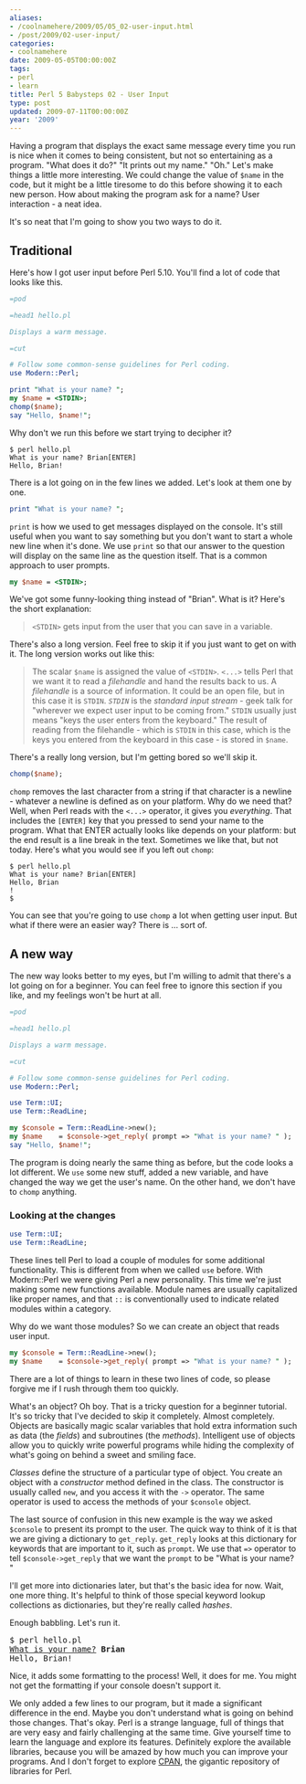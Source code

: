 ```yaml
---
aliases:
- /coolnamehere/2009/05/05_02-user-input.html
- /post/2009/02-user-input/
categories:
- coolnamehere
date: 2009-05-05T00:00:00Z
tags:
- perl
- learn
title: Perl 5 Babysteps 02 - User Input
type: post
updated: 2009-07-11T00:00:00Z
year: '2009'
---
```


Having a program that displays the exact same message every time you
run is nice when it comes to being consistent, but not so entertaining
as a program. "What does it do?" "It prints out my name." "Oh."
Let's make things a little more interesting. We could change the value 
of `$name` in the code, but it might be a little tiresome to do this before 
showing it to each new person. How about making the program ask for a name? 
User interaction - a neat idea.
<!--more-->

It's so neat that I'm going to show you two ways to do it.

## Traditional

Here's how I got user input before Perl 5.10. You'll find a lot of code
that looks like this.

``` perl
=pod

=head1 hello.pl

Displays a warm message.

=cut

# Follow some common-sense guidelines for Perl coding.
use Modern::Perl;

print "What is your name? ";
my $name = <STDIN>;
chomp($name);
say "Hello, $name!";
```

Why don't we run this before we start trying to decipher it?

    $ perl hello.pl
    What is your name? Brian[ENTER]
    Hello, Brian!

There is a lot going on in the few lines we added. Let's look at them one by one.

``` perl
print "What is your name? ";
```

`print` is how we used to get messages displayed on the console. It's still
useful when you want to say something but you don't want to start a whole new
line when it's done. We use `print` so that our answer to the question will
display on the same line as the question itself. That is a common approach
to user prompts.

``` perl
my $name = <STDIN>;
```

We've got some funny-looking thing instead of "Brian". What is it?  Here's the 
short explanation:

> `<STDIN>` gets input from the user that you can save in a variable.

There's also a long version. Feel free to skip it if you just want to get on 
with it. The long version works out like this:

> The scalar `$name` is assigned the value of `<STDIN>`. `<...>` tells Perl
> that we want it to read a *filehandle* and hand the results back to us. A
> *filehandle* is a source of information. It could be an open file, but in
> this case it is `STDIN`. *`STDIN`* is the *standard input stream* - geek talk
> for "wherever we expect user input to be coming from." `STDIN` usually just
> means "keys the user enters from the keyboard." The result of reading from
> the filehandle - which is `STDIN` in this case, which is the keys you entered
> from the keyboard in this case - is stored in `$name`.

There's a really long version, but I'm getting bored so we'll skip it.

``` perl
chomp($name);
```


`chomp` removes the last character from a string if that character is 
a newline - whatever a newline is defined as on your platform. Why do we need 
that? Well, when Perl reads with the `<...>` operator, it gives 
you *everything*. That includes the `[ENTER]` key that you pressed to send your 
name to the program. What that ENTER actually looks like depends on your platform:
but the end result is a line break in the text. Sometimes we like that, but not
today. Here's what you would see if you left out `chomp`:

    $ perl hello.pl
    What is your name? Brian[ENTER]
    Hello, Brian
    !
    $

You can see that you're going to use `chomp` a lot when getting user input. But
what if there were an easier way? There is ... sort of.

## A new way

The new way looks better to my eyes, but I'm willing to admit that there's a lot
going on for a beginner. You can feel free to ignore this section if you like,
and my feelings won't be hurt at all.

``` perl
=pod

=head1 hello.pl

Displays a warm message.

=cut

# Follow some common-sense guidelines for Perl coding.
use Modern::Perl;

use Term::UI;
use Term::ReadLine;

my $console = Term::ReadLine->new();
my $name    = $console->get_reply( prompt => "What is your name? " );
say "Hello, $name!";
```

The program is doing nearly the same thing as before, but the code looks a 
lot different. We `use` some new stuff, added a new variable, and have changed
the way we get the user's name. On the other hand, we don't have to `chomp`
anything.

### Looking at the changes

``` perl
use Term::UI;
use Term::ReadLine;
```

These lines tell Perl to load a couple of modules for some additional
functionality. This is different from when we called `use` before. With
Modern::Perl we were giving Perl a new personality. This
time we're just making some new functions available. Module names are usually
capitalized like proper names, and that `::` is conventionally used to indicate
related modules within a category.

Why do we want those modules? So we can create an object that reads user input.

``` perl
my $console = Term::ReadLine->new();
my $name    = $console->get_reply( prompt => "What is your name? " );
```

There are a lot of things to learn in these two lines of code, so please
forgive me if I rush through them too quickly.

What's an object? Oh boy. That is a tricky question for a beginner tutorial.
It's so tricky that I've decided to skip it completely. Almost completely.
Objects are basically magic scalar variables that hold extra information
such as data (the *fields*) and subroutines (the *methods*). Intelligent
use of objects allow you to quickly write powerful programs while hiding the
complexity of what's going on behind a sweet and smiling face.

*Classes* define the structure of a particular type of object. You create an
object with a *constructor* method defined in the class. The constructor is
usually called `new`, and you access it with the `->` operator. The same
operator is used to access the methods of your `$console` object.

The last source of confusion in this new example is the way we asked `$console`
to present its prompt to the user. The quick way to think of it is that we are
giving a dictionary to `get_reply`. `get_reply` looks at this dictionary for
keywords that are important to it, such as `prompt`. We use that `=>` operator
to tell `$console->get_reply` that we want the `prompt` to be "What is 
your name? "

I'll get more into dictionaries later, but that's the basic idea for now. Wait,
one more thing. It's helpful to think of those special keyword lookup collections
as dictionaries, but they're really called *hashes*.

Enough babbling. Let's run it.

<pre>
$ perl hello.pl
<u>What is your name?</u> <b>Brian</b>
Hello, Brian!
</pre>

Nice, it adds some formatting to the process! Well, it does for me. You might 
not get the formatting if your console doesn't support it.

We only added a few lines to our program, but it made a significant difference
in the end. Maybe you don't understand what is going on behind those changes.
That's okay. Perl is a strange language, full of things that are very easy and
fairly challenging at the same time. Give yourself time to learn the language
and explore its features. Definitely explore the available libraries,
because you will be amazed by how much you can improve your programs. And
I don't forget to explore [CPAN](http://www.cpan.org/), the gigantic repository
of libraries for Perl.


